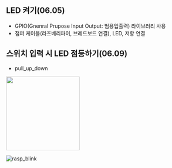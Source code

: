 ## LED 켜기(06.05)
- GPIO(Gnenral Prupose Input Output: 범용입출력) 라이브러리 사용
- 점퍼 케이블(라즈베리파이, 브레드보드 연결), LED, 저항 연결


## 스위치 입력 시 LED 점등하기(06.09)
- pull_up_down



<!-- https://github.com/HyeongChank/Raspberry_pi/assets/122770625/5239cc03-e266-4bad-901c-a364cfa7b103 -->


<img width="200" src="https://github.com/HyeongChank/Raspberry_pi/assets/122770625/95422c69-6faf-435a-abe9-f51e93c699b9.gif"/>

![rasp_blink](https://github.com/HyeongChank/Raspberry_pi/assets/122770625/95422c69-6faf-435a-abe9-f51e93c699b9)

